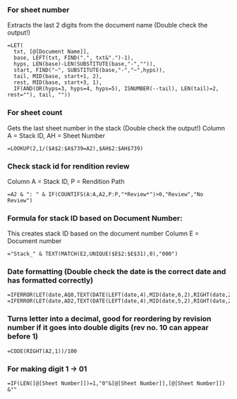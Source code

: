 ### For sheet number
Extracts the last 2 digits from the document name (Double check the output!)
```
=LET(
  txt, [@[Document Name]],
  base, LEFT(txt, FIND(".", txt&".")-1),
  hyps, LEN(base)-LEN(SUBSTITUTE(base,"-","")),
  start, FIND("~", SUBSTITUTE(base,"-","~",hyps)),
  tail, MID(base, start+1, 2),
  rest, MID(base, start+3, 1),
  IF(AND(OR(hyps=3, hyps=4, hyps=5), ISNUMBER(--tail), LEN(tail)=2, rest=""), tail, ""))
```  

### For sheet count
Gets the last sheet number in the stack (Double check the output!)
Column A = Stack ID, AH = Sheet Number
```
=LOOKUP(2,1/($A$2:$A$739=A2),$AH$2:$AH$739)
```

### Check stack id for rendition review
Column A = Stack ID, P = Rendition Path
```
=A2 & ": " & IF(COUNTIFS(A:A,A2,P:P,"*Review*")>0,"Review","No Review")
```

### Formula for stack ID based on Document Number:
This creates stack ID based on the document number
Column E = Document number
```
="Stack_" & TEXT(MATCH(E2,UNIQUE($E$2:$E$31),0),"000")
```

### Date formatting (Double check the date is the correct date and has formatted correctly)
```
=IFERROR(LET(date,AQ8,TEXT(DATE(LEFT(date,4),MID(date,6,2),RIGHT(date,2)),"dd/mm/yyyy")),"")
=IFERROR(LET(date,AD2,TEXT(DATE(LEFT(date,4),MID(date,5,2),RIGHT(date,2)),"dd/mm/yyyy")),"")
```

### Turns letter into a decimal, good for reordering by revision number if it goes into double digits (rev no. 10 can appear before 1)
```
=CODE(RIGHT(A2,1))/100
```

### For making digit 1 -> 01
```
=IF(LEN([@[Sheet Number]])=1,"0"&[@[Sheet Number]],[@[Sheet Number]]) &""
```